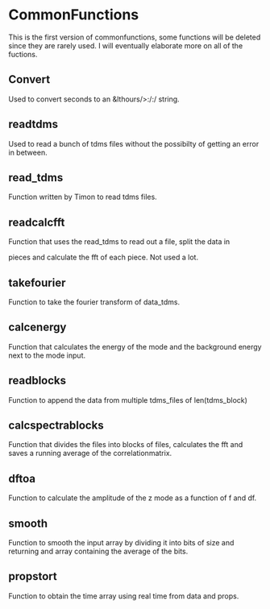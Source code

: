 # CommonFunctions

This is the first version of commonfunctions, some functions will be deleted since they are rarely used. I will eventually elaborate more on all of the fuctions.

## Convert
Used to convert seconds to an &lthours/>:/<minutes/>:/<seconds/> string.
  
## readtdms
Used to read a bunch of tdms files without the possibilty of getting an error in between.

## read_tdms
Function written by Timon to read tdms files.
  
## readcalcfft
Function that uses the read_tdms to read out a file, split the data in <div> pieces and calculate the fft of each piece. Not used a lot.
  
## takefourier
Function to take the fourier transform of data_tdms.
  
## calcenergy
Function that calculates the energy of the mode and the background energy next to the mode input.
  
## readblocks
Function to append the data from multiple tdms_files of len(tdms_block) 
  
## calcspectrablocks
Function that divides the files into blocks of <size> files, calculates the fft and saves a running average of the correlationmatrix.
  
## dftoa
Function to calculate the amplitude of the z mode as a function of f and df.
  
## smooth
Function to smooth the input array by dividing it into bits of size <binsize> and returning and array containing the average of the bits.
  
## propstort
Function to obtain the time array using real time from data and props.
